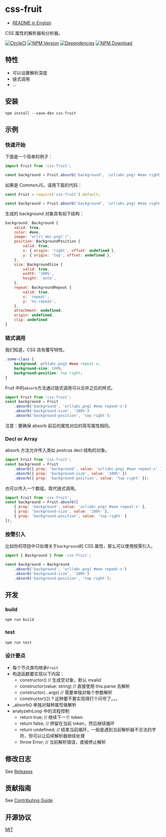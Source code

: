 # css-fruit

- [README in English](README.md)

CSS 属性的解析器和分析器。

[![CircleCI][circleci-img]][circleci-url]
[![NPM Version][npm-img]][npm-url]
[![Dependencies][david-img]][david-url]
[![NPM Download][download-img]][download-url]

[circleci-img]: https://img.shields.io/circleci/project/github/necfe/css-fruit.svg?style=flat-square
[circleci-url]: https://circleci.com/gh/necfe/css-fruit
[npm-img]: http://img.shields.io/npm/v/css-fruit.svg?style=flat-square
[npm-url]: http://npmjs.org/package/css-fruit
[david-img]: http://img.shields.io/david/necfe/css-fruit.svg?style=flat-square
[david-url]: https://david-dm.org/necfe/css-fruit
[download-img]: https://img.shields.io/npm/dm/css-fruit.svg?style=flat-square
[download-url]: https://npmjs.org/package/css-fruit

## 特性

- 可以设置解析深度
- 链式调用
- ...

## 安装

``` shell
npm install --save-dev css-fruit
```

## 示例

### 快速开始

下面是一个简单的例子：

``` js
import Fruit from 'css-fruit';

const background = Fruit.absorb('background', 'url(abc.png) #eee right top repeat-x');
```

如果是 CommonJS，请用下面的代码：

``` js
const Fruit = require('css-fruit').default;

const background = Fruit.absorb('background', 'url(abc.png) #eee right top / 100% repeat-x');
```

生成的 background 对象具有如下结构：

``` js
background: Background {
    valid: true,
    color: #eee,
    image: 'url(\'abc.png\')',
    position: BackgroundPosition {
        valid: true,
        x: { origin: 'right', offset: undefined },
        y: { origin: 'top', offset: undefined },
    },
    size: BackgroundSize {
        valid: true,
        width: '100%',
        height: 'auto',
    },
    repeat: BackgroundRepeat {
        valid: true,
        x: 'repeat',
        y: 'no-repeat',
    },
    attachment: undefined,
    origin: undefined,
    clip: undefined
}
```

### 链式调用

我们知道，CSS 具有覆写特性。

``` css
.some-class {
    background: url(abc.png) #eee repeat-x;
    background-size: 100%;
    background-position: top right;
}
```

Fruit 中的`absorb`方法通过链式调用可以合并之后的样式。

``` js
import Fruit from 'css-fruit';
const background = Fruit
    .absorb('background', 'url(abc.png) #eee repeat-x')
    .absorb('background-size', '100%')
    .absorb('background-position', 'top right');
```

注意：要确保 absorb 前后的属性对应的简写属性相同。

### Decl or Array

absorb 方法允许传入类似 postcss decl 结构的对象。

``` js
import Fruit from 'css-fruit';
const background = Fruit
    .absorb({ prop: 'background', value: 'url(abc.png) #eee repeat-x' })
    .absorb({ prop: 'background-size', value: '100%' })
    .absorb({ prop: 'background-position', value: 'top right' });
```

也可以传入一个数组，取代链式调用。

``` js
import Fruit from 'css-fruit';
const background = Fruit.absorb([
    { prop: 'background', value: 'url(abc.png) #eee repeat-x' },
    { prop: 'background-size', value: '100%' },
    { prop: 'background-position', value: 'top right' }
]);
```

### 按需引入

比如你的项目中只处理关于`background`的 CSS 属性，那么可以使用按需引入。

``` js
import { Background } from 'css-fruit';

const background = Background
    .absorb('background', 'url(abc.png) #eee repeat-x')
    .absorb('background-size', '100%')
    .absorb('background-position', 'top right');
```

<!-- ## 选项

#### name

某个功能的名称。

- Type: `string`
- Default: `'hello'`

#### auto

是否自动做某件事。

- Type: `boolean`
- Default: `'true'` -->

## 开发

### build

``` shell
npm run build
```

### test

``` shell
npm run test
```

### 设计要点

- 每个节点类均继承`Fruit`
- 构造函数要实现以下内容：
    - constructor() // 生成空对象，默认 invalid
    - constructor(value: string) // 直接使用 this.parse 去解析
    - constructor(...args) // 需要单独对每个参数解析
    - constructor({}) ? 这种要不要实现得打个问号了。。。
- _absorb() 单独对每种属性做解析
- analyzeInLoop 中的流程控制
    - return true; // 继续下一个 token
    - return false; // 停留在当前 token，然后继续循环
    - return undefined; // 结束当前循环，一般是遇到当前解析器不合法的字符，但可以让后续解析器继续处理
    - throw Error; // 当前解析错误，直接停止解析

## 修改日志

See [Releases](https://github.com/necfe/css-fruit/releases)

## 贡献指南

See [Contributing Guide](https://github.com/vusion/DOCUMENTATION/issues/8)

## 开源协议

[MIT](LICENSE)
